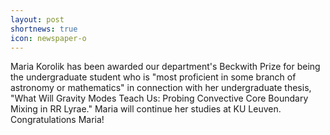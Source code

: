 ```yaml
---
layout: post
shortnews: true
icon: newspaper-o
---
```


Maria Korolik has been awarded our department's Beckwith Prize for being the undergraduate student who is "most proficient in some branch of astronomy or mathematics" in connection with her undergraduate thesis, "What Will Gravity Modes Teach Us: Probing Convective Core Boundary Mixing in RR Lyrae." Maria will continue her studies at KU Leuven. Congratulations Maria! 